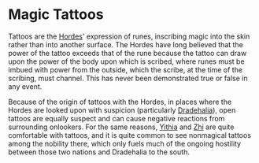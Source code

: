 # Magic Tattoos
Tattoos are the [Hordes](/Races/Hordes.md)' expression of runes, inscribing magic into the skin rather than into another surface. The Hordes have long believed that the power of the tattoo exceeds that of the rune because the tattoo can draw upon the power of the body upon which is scribed, where runes must be imbued with power from the outside, which the scribe, at the time of the scribing, must channel. This has never been demonstrated true or false in any event.

Because of the origin of tattoos with the Hordes, in places where the Hordes are looked upon with suspicion (particularly [Dradehalia](/Nations/Dradehalia.md)), open tattoos are equally suspect and can cause negative reactions from surrounding onlookers. For the same reasons, [Yithia](/Nations/Yithi.md) and [Zhi](/Nations/Zhi.md) are quite comfortable with tattoos, and it is quite common to see nonmagical tattoos among the nobility there, which only fuels much of the ongoing hostility between those two nations and Dradehalia to the south.


